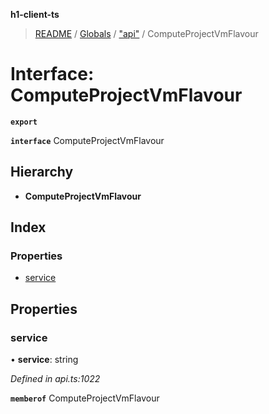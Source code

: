 **h1-client-ts**

> [README](../README.md) / [Globals](../globals.md) / ["api"](../modules/_api_.md) / ComputeProjectVmFlavour

# Interface: ComputeProjectVmFlavour

**`export`** 

**`interface`** ComputeProjectVmFlavour

## Hierarchy

* **ComputeProjectVmFlavour**

## Index

### Properties

* [service](_api_.computeprojectvmflavour.md#service)

## Properties

### service

•  **service**: string

*Defined in api.ts:1022*

**`memberof`** ComputeProjectVmFlavour
